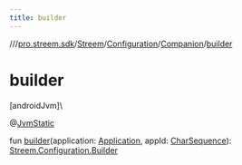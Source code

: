 ```yaml
---
title: builder
---
```

//[<root>](../../../../../index.html)/[pro.streem.sdk](../../../index.html)/[Streem](../../index.html)/[Configuration](../index.html)/[Companion](index.html)/[builder](builder.html)



# builder



[androidJvm]\




@[JvmStatic](https://kotlinlang.org/api/latest/jvm/stdlib/kotlin.jvm/-jvm-static/index.html)



fun [builder](builder.html)(application: [Application](https://developer.android.com/reference/kotlin/android/app/Application.html), appId: [CharSequence](https://kotlinlang.org/api/latest/jvm/stdlib/kotlin/-char-sequence/index.html)): [Streem.Configuration.Builder](../-builder/index.html)




